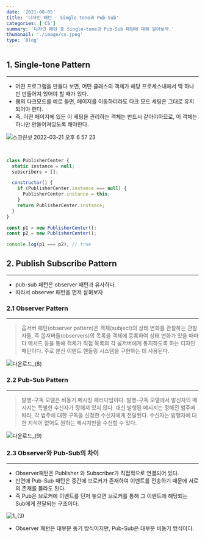 ```yaml
---
date: '2021-08-05'
title: '디자인 패턴 - Single-tone과 Pub-Sub'
categories: ['CS']
summary: '디자인 패턴 중 Single-tone과 Pub-Sub 패턴에 대해 알아보자.'
thumbnail: './image/cs.jpeg'
type: 'Blog'
---
```


## 1. Single-tone Pattern

---

- 어떤 프로그램을 만들다 보면, 어떤 클래스의 객체가 해당 프로세스내에서 딱 하나만 만들어져 있어야 할 때가 있다.
- 웹의 다크모드를 예로 들면, 페이지를 이동하더라도 다크 모드 세팅은 그대로 유지되어야 한다.
- 즉, 어떤 페이지에 있든 이 세팅을 관리하는 객체는 반드시 같아야하므로, 이 객체는 하나만 만들어져있도록 해야한다.

![스크린샷 2022-03-21 오후 6 57 23](https://user-images.githubusercontent.com/72444675/159238944-fc46f4e0-3568-42f5-a61c-20b5f1734208.png)

<br />

```jsx
class PublisherCenter {
  static instance = null;
  subscribers = [];

  constructor() {
    if (PublisherCenter.instance === null) {
      PublisherCenter.instance = this;
    }
    return PublisherCenter.instance;
  }
}

const p1 = new PublisherCenter();
const p2 = new PublisherCenter();

console.log(p1 === p2); // true
```

## 2. Publish Subscribe Pattern

---

- pub-sub 패턴은 observer 패턴과 유사하다.
- 따라서 observer 패턴을 먼저 살펴보자

### 2.1 Observer Pattern

---

> 옵서버 패턴(observer pattern)은 객체(subject)의 상태 변화를 관찰하는 관찰자들, 즉 옵저버들(observers)의 목록을 객체에 등록하여 상태 변화가 있을 때마다 메서드 등을 통해 객체가 직접 목록의 각 옵저버에게 통지하도록 하는 디자인 패턴이다. 주로 분산 이벤트 핸들링 시스템을 구현하는 데 사용된다.

![다운로드_(8)](https://user-images.githubusercontent.com/72444675/159239050-0c509777-8641-4afb-a54b-147daa7376aa.png)

### 2.2 Pub-Sub Pattern

---

> 발행-구독 모델은 비동기 메시징 패러다임이다. 발행-구독 모델에서 발신자의 메시지는 특별한 수신자가 정해져 있지 않다. 대신 발행된 메시지는 정해진 범주에 따라, 각 범주에 대한 구독을 신청한 수신자에게 전달된다. 수신자는 발행자에 대한 지식이 없어도 원하는 메시지만을 수신할 수 있다.

![다운로드_(9)](https://user-images.githubusercontent.com/72444675/159239174-b4ffb2c2-3740-4a40-83ac-49f0be6a890a.png)

### 2.3 Observer와 Pub-Sub의 차이

---

- Observer패턴은 Publisher 와 Subscriber가 직접적으로 연결되어 있다.
- 반면에 Pub-Sub 패턴은 중간에 브로커가 존재하여 이벤트를 전송하기 때문에 서로의 존재를 몰라도 된다.
- 즉 Pub은 브로커에 이벤트를 던저 놓으면 브로커를 통해 그 이벤트에 해당되는 Sub에게 전달되는 구조이다.

![1_(3)](https://user-images.githubusercontent.com/72444675/159239222-0db9b365-4cd9-4ced-a28b-880edb422f77.png)

- Observer 패턴은 대부분 동기 방식이지만, Pub-Sub은 대부분 비동기 방식이다.
